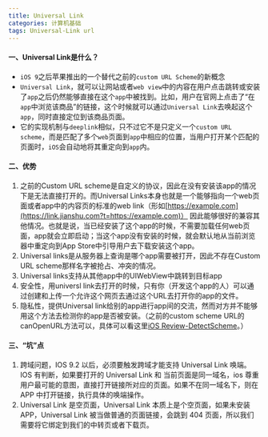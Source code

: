 ```yaml
---
title: Universal Link
categories: 计算机基础
tags: Universal-Link url
---
```


#### 一、Universal Link是什么？

- `iOS 9`之后苹果推出的一个替代之前的`custom URL Scheme`的新概念
- `Universal Link`，就可以让网站或者`web view`中的内容在用户点击跳转或安装了`app`之后仍然能够直接在这个`app`中被找到。比如，用户在官网上点击了“在`app`中浏览该商品”的链接，这个时候就可以通过`Universal Link`去唤起这个`app`，同时直接定位到该商品页面。
- 它的实现机制与`deeplink`相似，只不过它不是只定义一个`custom URL scheme`，而是匹配了多个`web`页面到`app`中相应的位置，当用户打开某个匹配的页面时，`iOS`会自动地将其重定向到`app`内。

<!-- more -->

#### 二、优势

1. 之前的Custom URL scheme是自定义的协议，因此在没有安装该app的情况下是无法直接打开的。而Universal Links本身也就是一个能够指向一个web页面或者app中的内容页的标准的web link（形如[https://example.com](https://link.jianshu.com?t=https://example.com)） 因此能够很好的兼容其他情况。也就是说，当已经安装了这个app的时候，不需要加载任何web页面，app就会立即启动；当这个app没有安装的时候，就会默认地从当前浏览器中重定向到App Store中引导用户去下载安装这个app。
2. Universal links是从服务器上查询是哪个app需要被打开，因此不存在Custom URL scheme那样名字被抢占、冲突的情况。
3. Universal links支持从其他app中的UIWebView中跳转到目标app
4. 安全性，用universl link去打开的时候，只有你（开发这个app的人）可以通过创建和上传一个允许这个网页去通过这个URL去打开你的app的文件。
5. 隐私性，提供Universal link给别的app进行app间的交流，然而对方并不能够用这个方法去检测你的app是否被安装。（之前的custom scheme URL的canOpenURL方法可以，具体可以看这里[iOS Review-DetectScheme](https://www.jianshu.com/p/97a0e708a6b2)。）


#### 三、“坑”点

1. 跨域问题，IOS 9.2 以后，必须要触发跨域才能支持 Universal Link 唤端。IOS 有判断，如果要打开的 Universal Link 和 当前页面是同一域名，ios 尊重用户最可能的意图，直接打开链接所对应的页面。如果不在同一域名下，则在APP 中打开链接，执行具体的唤端操作。
2. Universal Link 是空页面，Universal Link 本质上是个空页面，如果未安装 APP，Universal Link 被当做普通的页面链接，会跳到 404 页面，所以我们需要将它绑定到我们的中转页或者下载页。